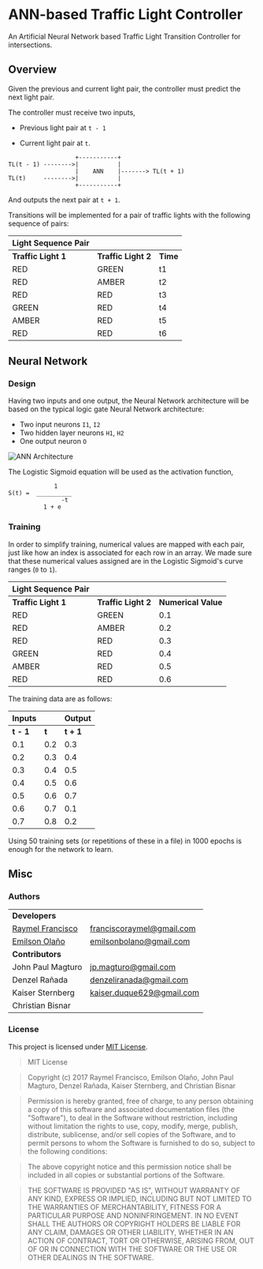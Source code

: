 #  ANN-based Traffic Light Controller
   
An Artificial Neural Network based Traffic Light Transition Controller for intersections.

## Overview

Given the previous and current light pair, the controller must predict the next light pair.

The controller must receive two inputs, 

 - Previous light pair at `t - 1`

 - Current light pair at `t`.
 
 ```
                    +-----------+ 
 TL(t - 1) -------->|           |
                    |    ANN    |-------> TL(t + 1)
 TL(t)     -------->|           |
                    +-----------+ 
 ```
 
And outputs the next pair at `t + 1`.

Transitions will be implemented for a pair of traffic lights with the following sequence of pairs:

| Light Sequence Pair | | |
| - | - | - |
| **Traffic Light 1** | **Traffic Light 2** | **Time**
| RED | GREEN | t1
| RED | AMBER | t2
| RED | RED | t3
| GREEN | RED | t4
| AMBER | RED | t5
| RED | RED | t6

## Neural Network
### Design

Having two inputs and one output, the Neural Network architecture will be based on the typical logic gate Neural Network architecture:

- Two input neurons `I1`, `I2`
- Two hidden layer neurons `H1`, `H2`
- One output neuron `O`

![ANN Architecture](https://github.com/raymelon/TrafficLightNeuralNetwork/blob/master/misc/ANNarchi.png)

The Logistic Sigmoid equation will be used as the activation function,
```
             1
S(t) =  __________
               -t
          1 + e
```

### Training

In order to simplify training, numerical values are mapped with each pair, just like how an index is associated for each row in an array.
We made sure that these numerical values assigned are in the Logistic Sigmoid's curve ranges (`0` to `1`).

| Light Sequence Pair | | |
| - | - | - |
| **Traffic Light 1** | **Traffic Light 2** | **Numerical Value**
| RED | GREEN | 0.1
| RED | AMBER | 0.2
| RED | RED | 0.3
| GREEN | RED | 0.4
| AMBER | RED | 0.5
| RED | RED | 0.6

The training data are as follows:

| Inputs | | Output |
|-|-|-|
| **t - 1** | **t** | **t + 1**
0.1 | 0.2 | 0.3
0.2 | 0.3 | 0.4
0.3 | 0.4 | 0.5
0.4 | 0.5 | 0.6
0.5 | 0.6 | 0.7
0.6 | 0.7 | 0.1
0.7 | 0.8 | 0.2

Using 50 training sets (or repetitions of these in a file) in 1000 epochs is enough for the network to learn.

## Misc
### Authors
| | |
| - | - |
| **Developers** |
| [Raymel Francisco](http://stackoverflow.com/users/4895040/raymelfrancisco) | franciscoraymel@gmail.com |
| [Emilson Olaño](https://github.com/EmilsonME) | emilsonbolano@gmail.com |
| **Contributors** |
|  John Paul Magturo | jp.magturo@gmail.com |
|  Denzel Rañada | denzeliranada@gmail.com |
|  Kaiser Sternberg | kaiser.duque629@gmail.com |
|  Christian Bisnar |

### License

This project is licensed under [MIT License](https://github.com/raymelon/TrafficLightNeuralNetwork/blob/master/LICENSE.md).

> MIT License

> Copyright (c) 2017 Raymel Francisco, Emilson Olaño, John Paul Magturo, Denzel Rañada, Kaiser Sternberg, and Christian Bisnar

> Permission is hereby granted, free of charge, to any person obtaining a copy of this software and associated documentation files (the "Software"), to deal in the Software without restriction, including without limitation the rights to use, copy, modify, merge, publish, distribute, sublicense, and/or sell copies of the Software, and to permit persons to whom the Software is furnished to do so, subject to the following conditions:

> The above copyright notice and this permission notice shall be included in all copies or substantial portions of the Software.

> THE SOFTWARE IS PROVIDED "AS IS", WITHOUT WARRANTY OF ANY KIND, EXPRESS OR IMPLIED, INCLUDING BUT NOT LIMITED TO THE WARRANTIES OF MERCHANTABILITY, FITNESS FOR A PARTICULAR PURPOSE AND NONINFRINGEMENT. IN NO EVENT SHALL THE AUTHORS OR COPYRIGHT HOLDERS BE LIABLE FOR ANY CLAIM, DAMAGES OR OTHER LIABILITY, WHETHER IN AN ACTION OF CONTRACT, TORT OR OTHERWISE, ARISING FROM, OUT OF OR IN CONNECTION WITH THE SOFTWARE OR THE USE OR OTHER DEALINGS IN THE SOFTWARE.



